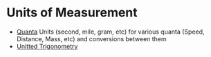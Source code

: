 # Units of Measurement

* [Quanta](Quanta.md) Units (second, mile, gram, etc) for various quanta (Speed, Distance, Mass, etc) and conversions between them
* [Unitted Trigonometry](UnittedTrigonometry.md)
